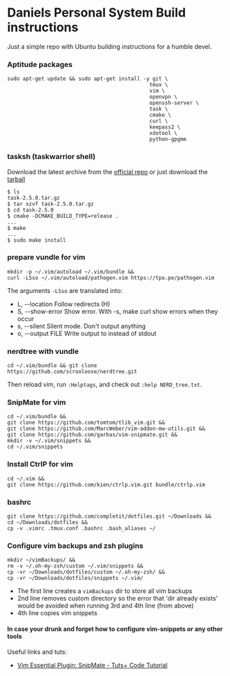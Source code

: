 # Daniels Personal System Build instructions
>
Just a simple repo with Ubuntu building instructions for a humble devel.
>

### Aptitude packages
```
sudo apt-get update && sudo apt-get install -y git \
                                              tmux \
                                              vim \
                                              openvpn \
                                              openssh-server \
                                              task \
                                              cmake \
                                              curl \
                                              keepass2 \
                                              xdotool \
                                              python-gpgme
```

### tasksh (taskwarrior shell)
Download the latest archive from the [official repo](https://git.tasktools.org/projects/EX/repos/tasksh) or just download the [tarball](http://taskwarrior.org/download/tasksh-latest.tar.gz)
```
$ ls
task-2.5.0.tar.gz
$ tar xzvf task-2.5.0.tar.gz
$ cd task-2.5.0
$ cmake -DCMAKE_BUILD_TYPE=release .
...
$ make
...
$ sudo make install
```
### prepare vundle for vim
```
mkdir -p ~/.vim/autoload ~/.vim/bundle && 
curl -LSso ~/.vim/autoload/pathogen.vim https://tpo.pe/pathogen.vim
```
>
The arguments ``-LSso`` are translated into:
* L, --location      Follow redirects (H)
* S, --show-error    Show error. With -s, make curl show errors when they occur
* s, --silent        Silent mode. Don't output anything
* o, --output FILE   Write output to <file> instead of stdout
>

### nerdtree with vundle
``cd ~/.vim/bundle && git clone https://github.com/scrooloose/nerdtree.git``

Then reload vim, run ``:Helptags``, and check out ``:help NERD_tree.txt``.

### SnipMate for vim
```
cd ~/.vim/bundle && 
git clone https://github.com/tomtom/tlib_vim.git && 
git clone https://github.com/MarcWeber/vim-addon-mw-utils.git && 
git clone https://github.com/garbas/vim-snipmate.git && 
mkdir -v ~/.vim/snippets && 
cd ~/.vim/snippets
```

### Install CtrlP for vim

```
cd ~/.vim &&
git clone https://github.com/kien/ctrlp.vim.git bundle/ctrlp.vim
```

### bashrc
```
git clone https://github.com/completit/dotfiles.git ~/Downloads &&
cd ~/Downloads/dotfiles && 
cp -v .vimrc .tmux.conf .bashrc .bash_aliases ~/
```

### Configure vim backups and zsh plugins
```
mkdir ~/vimBackups/ &&
rm -v ~/.oh-my-zsh/custom ~/.vim/snippets &&
cp -vr ~/Downloads/dotfiles/custom ~/.oh-my-zsh/ &&
cp -vr ~/Downloads/dotfiles/snippets ~/.vim/
```

* The first line creates a ``vimBackups`` dir to store all vim backups
* 2nd line removes custom directory so the error that 'dir already exists' would be avoided when running 3rd and 4th line (from above)
* 4th line copies vim snippets

#### In case your drunk and forget how to configure vim-snippets or any other tools
Useful links and tuts:
* [Vim Essential Plugin: SnipMate - Tuts+ Code Tutorial](http://code.tutsplus.com/tutorials/vim-essential-plugin-snipmate--net-19356)
